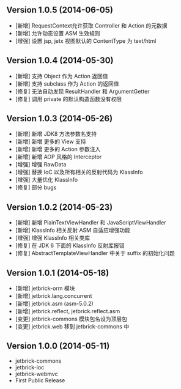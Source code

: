 Version 1.0.5 (2014-06-05)
-----------------------------

* [新增] RequestContext允许获取 Controller 和 Action 的元数据
* [新增] 允许动态设置 ASM 生效规则
* [增强] 设置 jsp, jetx 视图默认的 ContentType 为 text/html

Version 1.0.4 (2014-05-30)
-----------------------------

* [新增] 支持 Object 作为 Action 返回值
* [新增] 支持 subclass 作为 Action 的返回值
* [修复] 无法自动发现 ResultHandler 和 ArgumentGetter
* [修复] 调用 private 的默认构造函数没有权限

Version 1.0.3 (2014-05-26)
-----------------------------

* [新增] 新增 JDK8 方法参数名支持
* [新增] 新增 更多的 View 支持
* [新增] 新增 更多的 Action 参数注入
* [新增] 新增 AOP 风格的 Interceptor
* [增强] 增强 RawData
* [增强] 替换 IoC 以及所有相关的反射代码为 KlassInfo
* [增强] 大量优化 KlassInfo
* [修复] 部分 bugs

Version 1.0.2 (2014-05-23)
-----------------------------

* [新增] 新增 PlainTextViewHandler 和 JavaScriptViewHandler
* [新增] KlassInfo 相关反射 ASM 自适应增强功能
* [增强] 增强 KlassInfo 相关类库
* [修复] 在 JDK 6 下面的 KlassInfo 反射库报错
* [修复] AbstractTemplateViewHandler 中关于 suffix 的初始化问题


Version 1.0.1 (2014-05-18)
-----------------------------

* [新增] jetbrick-orm 模块
* [新增] jetbrick.lang.concurrent
* [新增] jetbrick.asm (asm-5.0.2)
* [新增] jetbrick.reflect, jetbrick.reflect.asm
* [变更] jetbrick-commons 模块包名设为顶层包
* [变更] jetbrick.web 移到 jetbrick-commons 中

Version 1.0.0 (2014-05-11)
--------------------------------

- jetbrick-commons
- jetbrick-ioc
- jetbrick-webmvc
- First Public Release

